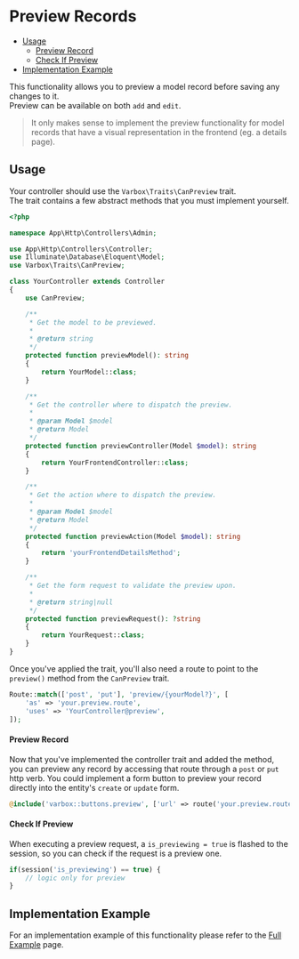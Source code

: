 # Preview Records

- [Usage](#usage)
    - [Preview Record](#preview-record)
    - [Check If Preview](#check-if-preview)
- [Implementation Example](#implementation-example)

This functionality allows you to preview a model record before saving any changes to it.   
Preview can be available on both `add` and `edit`.  

> It only makes sense to implement the preview functionality for model records that have a visual representation in the frontend (eg. a details page).

<a name="usage"></a>
## Usage

Your controller should use the `Varbox\Traits\CanPreview` trait.   
The trait contains a few abstract methods that you must implement yourself. 

```php
<?php

namespace App\Http\Controllers\Admin;

use App\Http\Controllers\Controller;
use Illuminate\Database\Eloquent\Model;
use Varbox\Traits\CanPreview;

class YourController extends Controller
{
    use CanPreview;

    /**
     * Get the model to be previewed.
     *
     * @return string
     */
    protected function previewModel(): string
    {
        return YourModel::class;
    }

    /**
     * Get the controller where to dispatch the preview.
     *
     * @param Model $model
     * @return Model
     */
    protected function previewController(Model $model): string
    {
        return YourFrontendController::class;
    }

    /**
     * Get the action where to dispatch the preview.
     *
     * @param Model $model
     * @return Model
     */
    protected function previewAction(Model $model): string
    {
        return 'yourFrontendDetailsMethod';
    }

    /**
     * Get the form request to validate the preview upon.
     *
     * @return string|null
     */
    protected function previewRequest(): ?string
    {
        return YourRequest::class;
    }
}
```

Once you've applied the trait, you'll also need a route to point to the `preview()` method from the `CanPreview` trait.

```php
Route::match(['post', 'put'], 'preview/{yourModel?}', [
    'as' => 'your.preview.route', 
    'uses' => 'YourController@preview', 
]);
````

<a name="preview-record"></a>
#### Preview Record

Now that you've implemented the controller trait and added the method, you can preview any record by accessing that route through a `post` or `put` http verb. 
You could implement a form button to preview your record directly into the entity's `create` or `update` form.

```php
@include('varbox::buttons.preview', ['url' => route('your.preview.route', $model->id)])
```
 
<a name="check-if-preview"></a>
#### Check If Preview

When executing a preview request, a `is_previewing = true` is flashed to the session, so you can check if the request is a preview one.

```php
if(session('is_previewing') == true) {
    // logic only for preview
}
```

<a name="implementation-example"></a>
## Implementation Example

For an implementation example of this functionality please refer to the [Full Example](/docs/{{version}}/full-example#preview-records) page.
